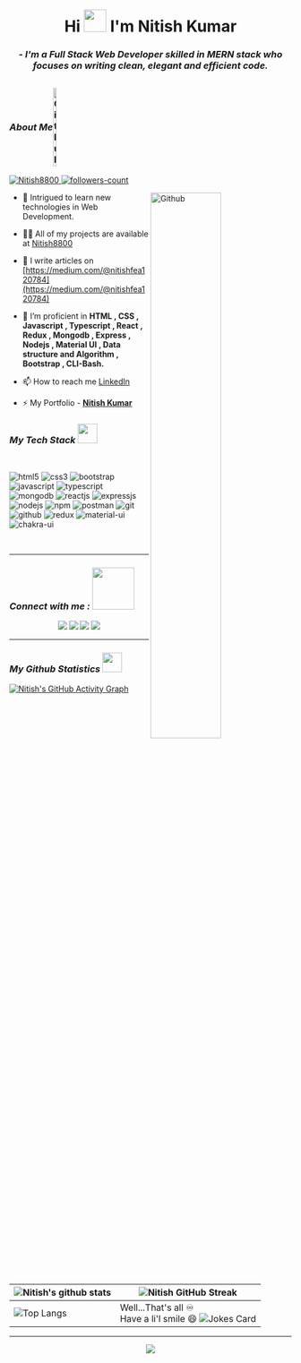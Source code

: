 <!----------------------------------- Heading Section ------------------------------------>

<div align="left">   
  <h1 align="center"> Hi <img src="https://emojipedia-us.s3.amazonaws.com/source/microsoft-teams/337/waving-hand_1f44b.png" height="40px" width="40px" /> I'm Nitish Kumar</h1>  
  
  <!----------------------------------- About Section ------------------------------------>
  
<h3 align="center"> <i>- I'm a Full Stack Web Developer skilled in MERN stack who focuses on writing clean, elegant and efficient code. </i> </h3>
  
## <h3 style="display:flex; align-items: center"> <i> About Me </i> <img width="11%" align="center" alt="Github" src="https://camo.githubusercontent.com/5b64c27d7cd257cd01bf334c70fcc71d8c3e40298aa86c902c17a1c124651354/68747470733a2f2f616368696e7479612d706f7274666f6c696f2e76657263656c2e6170702f706c616e652e676966" />
</h3> 
 
 <!----------------------------------- Profile View Section ------------------------------------>   
  <p align="left">
    <a href="https://github.com/Nitish8800">
        <img src="https://komarev.com/ghpvc/?username=Nitish8800&label=Profile%20views&color=0e75b6&style=flat" alt="Nitish8800" />
    </a>
    <a href="https://github.com/Nitish8800?tab=followers">
        <img src="https://img.shields.io/github/followers/Nitish8800?label=Followers&style=social" alt="followers-count">
    </a>
</p>
</div>

<img width="50%" align="right" alt="Github" src="https://media0.giphy.com/media/KDDpcKigbfFpnejZs6/giphy.gif?cid=ecf05e47oy6f4zjs8g1qoiystc56cu7r9tb8a1fe76e05oty&rid=giphy.gif" />

- 🔭 Intrigued to learn new technologies in Web Development.

- 👨‍💻 All of my projects are available at [Nitish8800](https://github.com/Nitish8800?tab=repositories)

- 📝 I write articles on [https://medium.com/@nitishfea120784](https://medium.com/@nitishfea120784)

- 🌱 I’m proficient in **HTML , CSS , Javascript , Typescript , React , Redux , Mongodb , Express , Nodejs , Material UI , Data structure and Algorithm , Bootstrap , CLI-Bash.**

- 📫 How to reach me [LinkedIn](https://www.linkedin.com/in/nitish-kumar-50a564205/)

- ⚡ My Portfolio - **[Nitish Kumar](https://portfolio-nitish8800.vercel.app/)**

<h3 align="left" border="0"> <i> My Tech Stack </i> <img src="https://camo.githubusercontent.com/beb64ff21c883e318e4f5db5231c2ba4175705bea1c9249e82a41ab375db4f75/68747470733a2f2f6d65646961322e67697068792e636f6d2f6d656469612f51737347456d706b79454f684243623765312f67697068792e6769663f6369643d656366303565343761306e336769316266716e74716d6f62386739616964316f796a327772336473336d67373030626c267269643d67697068792e676966" width="35"/></h3>
<br>

<p>
    <img src="https://img.shields.io/badge/HTML5-E34F26?style=for-the-badge&logo=html5&logoColor=white" alt="html5" />
    <img src="https://img.shields.io/badge/CSS3-1572B6?style=for-the-badge&logo=css3&logoColor=white" alt="css3" />
    <img src="https://img.shields.io/badge/Bootstrap-563D7C?style=for-the-badge&logo=bootstrap&logoColor=white" alt="bootstrap" />
    <img src="https://img.shields.io/badge/JavaScript-323330?style=for-the-badge&logo=javascript&logoColor=F7DF1E" alt="javascript" />
   <img src="https://img.shields.io/badge/Typescript-007FFF?style=for-the-badge&logo=typescript&logoColor=white" alt="typescript" />
    <img src="https://img.shields.io/badge/MongoDB-4EA94B?style=for-the-badge&logo=mongodb&logoColor=white" alt="mongodb" />
    <img src="https://img.shields.io/badge/React-20232A?style=for-the-badge&logo=react&logoColor=61DAFB" alt="reactjs" />
    <img src="https://img.shields.io/badge/Express.js-000000?style=for-the-badge&logo=express&logoColor=white" alt="expressjs" />
      <img src="https://img.shields.io/badge/Node.js-339933?style=for-the-badge&logo=nodedotjs&logoColor=white" alt="nodejs" />
    <img src="https://img.shields.io/badge/npm-CB3837?style=for-the-badge&logo=npm&logoColor=white" alt="npm" />
    <img src="https://img.shields.io/badge/Postman-FF6C37?style=for-the-badge&logo=Postman&logoColor=white" alt="postman" />
    <img src="https://img.shields.io/badge/Git-f44d27?style=for-the-badge&logo=git&logoColor=white" alt="git" />
    <img src="https://img.shields.io/badge/GitHub-100000?style=for-the-badge&logo=github&logoColor=white" alt="github" />
    <img src="https://img.shields.io/badge/Redux-593D88?style=for-the-badge&logo=redux&logoColor=white" alt="redux" />
    <img src="https://img.shields.io/badge/Material%20UI-007FFF?style=for-the-badge&logo=mui&logoColor=white" alt="material-ui" />
    <img src="https://img.shields.io/badge/Chakra%20UI-3bc7bd?style=for-the-badge&logo=chakraui&logoColor=white" alt="chakra-ui" />
</p>
<br> 
        
<hr>
<h3> <i> Connect with me : </i> <img src="https://raw.githubusercontent.com/ShahriarShafin/ShahriarShafin/main/Assets/handshake.gif" width="75" /></h3>
<p align="center">
  <a href="https://www.linkedin.com/in/nitish-kumar-50a564205/"><img src="https://img.shields.io/badge/LinkedIn-0077B5?style=for-the-badge&logo=linkedin&logoColor=white"></a>
  <a href="https://twitter.com/Nitishk60487582"><img src="https://img.shields.io/badge/twitter-1c9ceb?style=for-the-badge&logo=twitter&logoColor=white"></a>
  <a href="https://www.instagram.com/_niku_7827/"><img src="https://img.shields.io/badge/instagram-d11b59?style=for-the-badge&logo=instagram&logoColor=white"></a>
    <a href="https://portfolio-nitish8800.vercel.app/"><img src="https://img.shields.io/badge/portfolio-00000?style=for-the-badge&logo=portfolio&logoColor=black"></a>
  
</p>
<hr />
<h3> <i> My Github Statistics </i> <img src="https://camo.githubusercontent.com/f11b92476ee793cfe97f20e0564ab552bd9bd670179d7b6772c59bb4d3218ca6/68747470733a2f2f692e70696e696d672e636f6d2f6f726967696e616c732f36352f63342f66342f36356334663435323537316265313236316539633632336637646134383861632e676966" width="35"/></h3>

[![Nitish's GitHub Activity Graph](https://activity-graph.herokuapp.com/graph?username=Nitish8800&theme=react-dark&bg_color=000&hide_border=true)](https://git.io/praveenscience)


| ![Nitish's github stats](https://github-readme-stats.vercel.app/api?username=Nitish8800&show_icons=true&theme=tokyonight) | ![Nitish GitHub Streak](https://github-readme-streak-stats.herokuapp.com/?user=Nitish8800&theme=tokyonight) |
| --- | --- |
| ![Top Langs](https://github-readme-stats.vercel.app/api/top-langs/?username=Nitish8800&theme=tokyonight) | Well...That's all ♾️ <br> Have a li'l smile 😄 ![Jokes Card](https://readme-jokes.vercel.app/api?theme=tokyonight)|


<hr>


<p align="center">
  <img  src="https://raw.githubusercontent.com/Trilokia/Trilokia/379277808c61ef204768a61bbc5d25bc7798ccf1/bottom_header.svg">
  </p>



